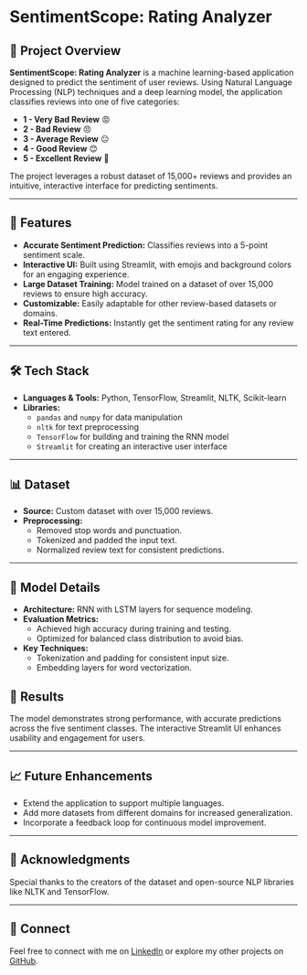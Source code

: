 # SentimentScope: Rating Analyzer

## 📌 Project Overview  
**SentimentScope: Rating Analyzer** is a machine learning-based application designed to predict the sentiment of user reviews. Using Natural Language Processing (NLP) techniques and a deep learning model, the application classifies reviews into one of five categories:
- **1 - Very Bad Review** 😡  
- **2 - Bad Review** 😠  
- **3 - Average Review** 😐  
- **4 - Good Review** 😊  
- **5 - Excellent Review** 🌟  

The project leverages a robust dataset of 15,000+ reviews and provides an intuitive, interactive interface for predicting sentiments.

---

## 🚀 Features  
- **Accurate Sentiment Prediction:** Classifies reviews into a 5-point sentiment scale.  
- **Interactive UI:** Built using Streamlit, with emojis and background colors for an engaging experience.  
- **Large Dataset Training:** Model trained on a dataset of over 15,000 reviews to ensure high accuracy.  
- **Customizable:** Easily adaptable for other review-based datasets or domains.  
- **Real-Time Predictions:** Instantly get the sentiment rating for any review text entered.  

---

## 🛠️ Tech Stack  
- **Languages & Tools:** Python, TensorFlow, Streamlit, NLTK, Scikit-learn  
- **Libraries:**  
  - `pandas` and `numpy` for data manipulation  
  - `nltk` for text preprocessing  
  - `TensorFlow` for building and training the RNN model  
  - `Streamlit` for creating an interactive user interface  

---

## 📊 Dataset  
- **Source:** Custom dataset with over 15,000 reviews.  
- **Preprocessing:**  
  - Removed stop words and punctuation.  
  - Tokenized and padded the input text.  
  - Normalized review text for consistent predictions.
---
## 🧠 Model Details  
- **Architecture:** RNN with LSTM layers for sequence modeling.  
- **Evaluation Metrics:**  
  - Achieved high accuracy during training and testing.  
  - Optimized for balanced class distribution to avoid bias.  
- **Key Techniques:**  
  - Tokenization and padding for consistent input size.  
  - Embedding layers for word vectorization.  
## 🌟 Results  
The model demonstrates strong performance, with accurate predictions across the five sentiment classes. The interactive Streamlit UI enhances usability and engagement for users.

---

## 📈 Future Enhancements  
- Extend the application to support multiple languages.  
- Add more datasets from different domains for increased generalization.  
- Incorporate a feedback loop for continuous model improvement.

---

## 🤝 Acknowledgments  
Special thanks to the creators of the dataset and open-source NLP libraries like NLTK and TensorFlow.  

---

## 🔗 Connect  
Feel free to connect with me on [LinkedIn](https://www.linkedin.com/in/naveen-kumar1002/) or explore my other projects on [GitHub](https://github.com/Naveen035).  


